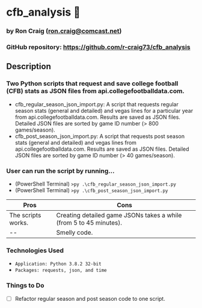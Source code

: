 # cfb_analysis :football:

### by Ron Craig (ron.craig@comcast.net)
### GitHub repository: https://github.com/r-craig73/cfb_analysis

## Description
###  Two Python scripts that request and save college football (CFB) stats as JSON files from api.collegefootballdata.com.

* cfb_regular_season_json_import.py: A script that requests regular season stats (general and detailed) and vegas lines for a particular year from api.collegefootballdata.com.  Results are saved as JSON files.  Detailed JSON files are sorted by game ID number (> 800 games/season).
* cfb_post_season_json_import.py: A script that requests post season stats (general and detailed) and vegas lines from api.collegefootballdata.com.  Results are saved as JSON files.  Detailed JSON files are sorted by game ID number (> 40 games/season).

### User can run the script by running...
* (PowerShell Terminal) ```>py .\cfb_regular_season_json_import.py```
* (PowerShell Terminal) ```>py .\cfb_post_season_json_import.py```

Pros | Cons 
-----| -----
The scripts works. | Creating detailed game JSONs takes a while (from 5 to 45 minutes).
--   | Smelly code.

### Technologies Used
* ```Application: Python 3.8.2 32-bit```
* ```Packages: requests, json, and time```

### Things to Do
- [ ] Refactor regular season and post season code to one script.
